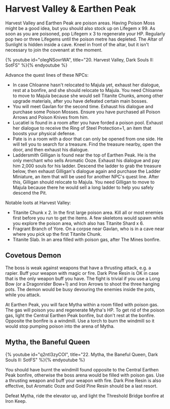 # Harvest Valley & Earthen Peak

Harvest Valley and Earthen Peak are poison areas. Having Poison Moss might be a
good idea, but you should also stock up on Lifegem x 99. As soon as you are
poisoned, pop Lifegem x 3 to regenerate your HP. Regularly pop two or three
Lifegems until the poison metre has depleted. The Altar of Sunlight is hidden
inside a cave. Kneel in front of the altar, but it isn't necessary to join the
covenant at the moment.

{% youtube id="oIegNSovrWA", title="20. Harvest Valley, Dark Souls II: SotFS" %}{% endyoutube %}

Advance the quest lines of these NPCs:

-   In case Chloanne hasn't relocated to Majula yet, exhaust her dialogue, rest
    at a bonfire, and she should relocate to Majula. You need Chloanne to move
    to Majula because she would sell Titanite Chunks, among other upgrade
    materials, after you have defeated certain main bosses.
-   You will meet Gavlan for the second time. Exhaust his dialogue and purchase
    some Poison Mosses. Ensure you have purchased all Poison Arrows and Poison
    Knives from him.
-   Lucatiel is found in a room after you have forded a poison pool. Exhaust her
    dialogue to receive the Ring of Steel Protection+1, an item that boosts your
    physical defense.
-   Pate is in a room with a door that can only be opened from one side. He will
    tell you to search for a treasure. Find the treasure nearby, open the door,
    and then exhaust his dialogue.
-   Laddersmith Gilligan is found near the top of Earthen Peak. He is the only
    merchant who sells Aromatic Ooze. Exhaust his dialogue and pay him 2,000
    souls for his ladder. Descend the ladder to grab the treasure below, then
    exhaust Gilligan's dialogue again and purchase the Ladder Miniature, an item
    that will be used for another NPC's quest line. After this, Gilligan should
    relocate to Majula. You need Gilligan to move to Majula because there he
    would sell a long ladder to help you safely descend the Pit.

Notable loots at Harvest Valley:

-   Titanite Chunk x 2. In the first large poison area. Kill all or most enemies
    first before you run to get the items. A few skeletons would spawn while you
    explore the poison area, which also has Titanite Shard x 6.
-   Fragrant Branch of Yore. On a corpse near Gavlan, who is in a cave near
    where you pick up the first Titanite Chunk.
-   Titanite Slab. In an area filled with poison gas, after The Mines bonfire.

## Covetous Demon

The boss is weak against weapons that have a thrusting attack, e.g. a rapier.
Buff your weapon with magic or fire. Dark Pine Resin is OK in case that is the
only weapon buff you have. The fight is trivial if you use a Long Bow (or a
Dragonrider Bow+1) and Iron Arrows to shoot the three hanging pots. The demon
would be busy devouring the enemies inside the pots, while you attack.

At Earthen Peak, you will face Mytha within a room filled with poison gas. The
gas will poison you and regenerate Mytha's HP. To get rid of the poison gas,
light the Central Earthen Peak bonfire, but don't rest at the bonfire. Opposite
the bonfire is a windmill. Use a torch to burn the windmill so it would stop
pumping poison into the arena of Mytha.

## Mytha, the Baneful Queen

{% youtube id="q2ntl3zyCOI", title="22. Mytha, the Baneful Queen, Dark Souls II: SotFS" %}{% endyoutube %}

You should have burnt the windmill found opposite to the Central Earthen Peak
bonfire, otherwise the boss arena would be filled with poison gas. Use a
thrusting weapon and buff your weapon with fire. Dark Pine Resin is also
effective, but Aromatic Ooze and Gold Pine Resin should be a last resort.

Defeat Mytha, ride the elevator up, and light the Threshold Bridge bonfire at
Iron Keep.
